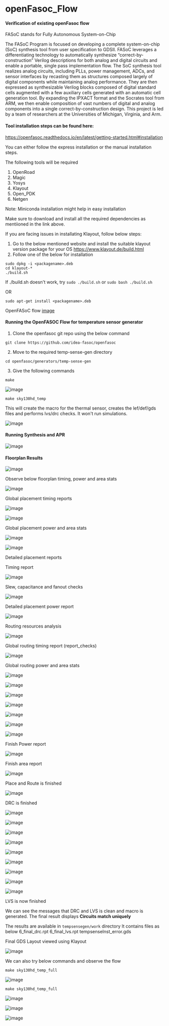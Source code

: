 # openFasoc_Flow
<h4> Verification of existing openFasoc flow </h4>

FASoC stands for Fully Autonomous System-on-Chip

The FASoC Program is focused on developing a complete system-on-chip (SoC) synthesis tool from user specification to GDSII. FASoC leverages a differentiating technology to automatically synthesize “correct-by-construction” Verilog descriptions for both analog and digital circuits and enable a portable, single pass implementation flow. The SoC synthesis tool realizes analog circuits, including PLLs, power management, ADCs, and sensor interfaces by recasting them as structures composed largely of digital components while maintaining analog performance. They are then expressed as synthesizable Verilog blocks composed of digital standard cells augmented with a few auxiliary cells generated with an automatic cell generation tool. By expanding the IPXACT format and the Socrates tool from ARM, we then enable composition of vast numbers of digital and analog components into a single correct-by-construction design. This project is led by a team of researchers at the Universities of Michigan, Virginia, and Arm.

<h4> Tool installation steps can be found here: </h4>

https://openfasoc.readthedocs.io/en/latest/getting-started.html#installation

You can either follow the express installation or the manual installation steps.

The following tools will be required
1. OpenRoad
2. Magic
3. Yosys
4. Klayout
5. Open_PDK
6. Netgen

Note: Miniconda installation might help in easy installation

Make sure to download and install all the required dependencies as mentiioned in the link above.

If you are facing issues in installating Klayout, follow below steps:
1. Go to the below mentioned website and install the suitable klayout version package for your OS
https://www.klayout.de/build.html
2. Follow one of the below for installation
```
sudo dpkg -i <packagename>.deb
cd klayout-*
./build.sh
````
If ./build.sh doesn't work, try ``` sudo ./build.sh ``` or ``` sudo bash ./build.sh ```

OR 

```
sudo apt-get install <packagename>.deb
```

OpenFASoC flow
[image](https://user-images.githubusercontent.com/110677094/199426029-2676771d-e8bc-406f-bf9c-22f617aab4aa.png)


<h4> Running the OpenFASOC Flow for temperature sensor generator </h4>

1. Clone the openfasoc git repo using the below command

```
git clone https://github.com/idea-fasoc/openfasoc
```

2. Move to the required temp-sense-gen directory 
```
cd openfasoc/generators/temp-sense-gen
```

3. Give the following commands

```
make

```

![image](https://user-images.githubusercontent.com/110677094/198135692-616313f9-68f3-493f-816b-73f091eef640.png)

```
make sky130hd_temp
```
This will create the macro for the thermal sensor, creates the lef/def/gds files and performs lvs/drc checks. It won't run simulations.

![image](https://user-images.githubusercontent.com/110677094/198135936-98aaec16-ad55-48e7-8def-fc932b769157.png)

<h4> Running Synthesis and APR </h4>

![image](https://user-images.githubusercontent.com/110677094/198136347-0871fcbe-b11c-4ef4-ad29-9933c8e5831e.png)

<h4> Floorplan Results </h4>

![image](https://user-images.githubusercontent.com/110677094/198136608-2bb01a10-ab23-477f-aee5-5ca1c2308872.png)

Observe below floorplan timing, power and area stats

![image](https://user-images.githubusercontent.com/110677094/198136780-8d9e0694-09b9-4966-b8dc-c76297af7375.png)

Global placement timing reports

![image](https://user-images.githubusercontent.com/110677094/198137210-75a2d74b-b561-4888-8e3d-3a53bfaca9e9.png)

![image](https://user-images.githubusercontent.com/110677094/198137389-0ac4c572-defe-4933-8ccd-1027eeb78443.png)

Global placement power and area stats

![image](https://user-images.githubusercontent.com/110677094/198137460-4329a005-32a2-4dd9-b431-2064868d4d80.png)

![image](https://user-images.githubusercontent.com/110677094/198137719-069de85d-d636-4d3e-b1ac-0fce8568877c.png)

Detailed placement reports

Timing report

![image](https://user-images.githubusercontent.com/110677094/198137963-76a03034-14a7-4c90-8371-61538989824b.png)

Slew, capacitance and fanout checks

![image](https://user-images.githubusercontent.com/110677094/198138295-fb46e910-0e80-4754-b7f1-41a9e6b15c45.png)

Detailed placement power report

![image](https://user-images.githubusercontent.com/110677094/198138473-50fc5271-967a-409f-bb23-b2396cb6e82c.png)

Routing resources analysis

![image](https://user-images.githubusercontent.com/110677094/198138650-8a8fd0d7-89a7-482e-8b37-d5772ed1171a.png)

Global routing timing report (report_checks)

![image](https://user-images.githubusercontent.com/110677094/198138758-eff674d2-57a0-4e77-ae76-3835f23ca636.png)

Global routing power and area stats

![image](https://user-images.githubusercontent.com/110677094/198138827-019f9897-0297-47cd-ac50-5744d9db7b30.png)

![image](https://user-images.githubusercontent.com/110677094/198138904-a6393502-4b6e-43b8-9d74-735b3776f738.png)

![image](https://user-images.githubusercontent.com/110677094/198139204-3679f670-e444-49c6-b74f-be7121a44765.png)

![image](https://user-images.githubusercontent.com/110677094/198139299-988823ae-6d50-4303-981b-6c9b689823cb.png)

![image](https://user-images.githubusercontent.com/110677094/198139365-a3a850c4-d390-4ade-b07a-7ea9d91283c9.png)

![image](https://user-images.githubusercontent.com/110677094/198139741-866dfa0c-599b-4386-bf7f-529bc643e14d.png)

![image](https://user-images.githubusercontent.com/110677094/198139850-a05eb2f5-0dd5-4f32-9d05-16c73b13409c.png)

Finish Power report

![image](https://user-images.githubusercontent.com/110677094/198140225-4fafc61b-313a-4ffe-bfd8-de3ebb4a43cc.png)

Finish area report

![image](https://user-images.githubusercontent.com/110677094/198140344-8972c13e-4114-4d34-b359-a59cb7e7a7ca.png)

Place and Route is finished

![image](https://user-images.githubusercontent.com/110677094/198140436-9973441f-06a4-464f-84e5-32a8b5b9584a.png)

DRC is finished

![image](https://user-images.githubusercontent.com/110677094/198140519-1e0fbde2-8a4b-4799-88ca-ce5b0e9c6e80.png)


![image](https://user-images.githubusercontent.com/110677094/198140579-36c67d19-4944-4397-a38c-6dbfaba3fdcb.png)

![image](https://user-images.githubusercontent.com/110677094/198140711-b29a5240-78b3-4376-851b-34da3760160a.png)

![image](https://user-images.githubusercontent.com/110677094/198140807-0aa0c0b3-c1cb-4dd1-8c72-1fba516d329e.png)

![image](https://user-images.githubusercontent.com/110677094/198140904-bf995532-21c1-40a7-9d40-f12f9d80ab0a.png)

![image](https://user-images.githubusercontent.com/110677094/198140966-83111655-06e8-4bb0-a39e-6a2dad8b02b6.png)

![image](https://user-images.githubusercontent.com/110677094/198141034-a198141f-37b5-412b-bd29-7a9e7c046f33.png)

![image](https://user-images.githubusercontent.com/110677094/198141181-66fc0f90-2ef4-4656-8a04-888df6beae8d.png)

![image](https://user-images.githubusercontent.com/110677094/198141297-2dfc1f55-0871-49d1-b1b8-3153e27f8231.png)

LVS is now finished

We can see the messages that DRC and LVS is clean and macro is generated. 
The final result displays <b>Circuits match uniquely</b>

The results are available in ``` tempsensegen/work ``` directory
It contains files as below
6_final_drc.rpt
6_final_lvs.rpt
tempsenseInst_error.gds


Final GDS Layout viewed using Klayout

![image](https://user-images.githubusercontent.com/110677094/199008858-b1249029-76c4-4838-aa96-085209cba271.png)


We can also try below commands and observe the flow

```
make sky130hd_temp_full
```


![image](https://user-images.githubusercontent.com/110677094/198141448-52d93700-bd0a-4ce1-985a-d3c1c1955efd.png)

```
make sky130hd_temp_full
```

![image](https://user-images.githubusercontent.com/110677094/198141606-01ef7e86-eee1-49b0-b01e-17974299ad89.png)

![image](https://user-images.githubusercontent.com/110677094/198141917-03257451-c49f-4522-ba6d-e83b8ba2b21f.png)

![image](https://user-images.githubusercontent.com/110677094/198245866-5eb9ac6a-d088-4e96-8a1b-7f93997dd1e9.png)

